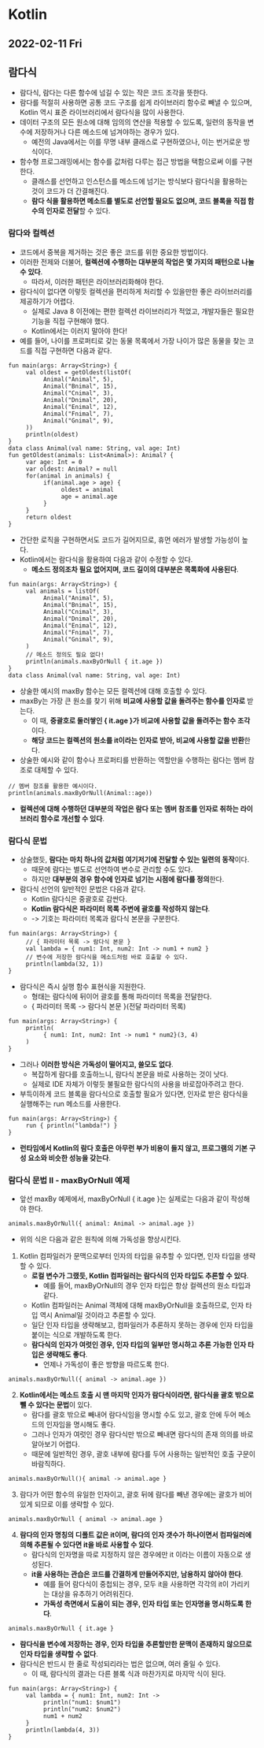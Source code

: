 # Kotlin
## 2022-02-11 Fri

## 람다식
* 람다식, 람다는 다른 함수에 넘길 수 있는 작은 코드 조각을 뜻한다.
* 람다를 적절히 사용하면 공통 코드 구조를 쉽게 라이브러리 함수로 빼낼 수 있으며, Kotlin 역시 표준 라이브러리에서 람다식을 많이 사용한다.
* 데이터 구조의 모든 원소에 대해 임의의 연산을 적용할 수 있도록, 일련의 동작을 변수에 저장하거나 다른 메소드에 넘겨야하는 경우가 있다.
  * 예전의 Java에서는 이를 무명 내부 클래스로 구현하였으나, 이는 번거로운 방식이다.
* 함수형 프로그래밍에서는 함수를 값처럼 다루는 접근 방법을 택함으로써 이를 구현한다.
  * 클래스를 선언하고 인스턴스를 메소드에 넘기는 방식보다 람다식을 활용하는 것이 코드가 더 간결해진다.
  * **람다 식을 활용하면 메소드를 별도로 선언할 필요도 없으며, 코드 블록을 직접 함수의 인자로 전달**할 수 있다.

### 람다와 컬렉션
* 코드에서 중복을 제거하는 것은 좋은 코드를 위한 중요한 방법이다.
* 이러한 전제와 더불어, **컬렉션에 수행하는 대부분의 작업은 몇 가지의 패턴으로 나눌 수 있다**.
  * 따라서, 이러한 패턴은 라이브러리화해야 한다.
* 람다식이 없다면 이렇듯 컬렉션을 편리하게 처리할 수 있을만한 좋은 라이브러리를 제공하기가 어렵다.
  * 실제로 Java 8 이전에는 편한 컬렉션 라이브러리가 적었고, 개발자들은 필요한 기능을 직접 구현해야 했다.
  * Kotlin에서는 이러지 말아야 한다!
* 예를 들어, 나이를 프로퍼티로 갖는 동물 목록에서 가장 나이가 많은 동물을 찾는 코드를 직접 구현하면 다음과 같다.
```
fun main(args: Array<String>) {
     val oldest = getOldest(listOf(
          Animal("Animal", 5),
          Animal("Bnimal", 15),
          Animal("Cnimal", 3),
          Animal("Dnimal", 20),
          Animal("Enimal", 12),
          Animal("Fnimal", 7),
          Animal("Gnimal", 9),
     ))
     println(oldest)
}
data class Animal(val name: String, val age: Int)
fun getOldest(animals: List<Animal>): Animal? {
     var age: Int = 0
     var oldest: Animal? = null
     for(animal in animals) {
          if(animal.age > age) {
               oldest = animal
               age = animal.age
          }
     }
     return oldest
}
```
* 간단한 로직을 구현하면서도 코드가 길어지므로, 휴먼 에러가 발생할 가능성이 높다.
* Kotlin에서는 람다식을 활용하여 다음과 같이 수정할 수 있다.
  * **메소드 정의조차 필요 없어지며, 코드 길이의 대부분은 목록화에 사용된다**.
```
fun main(args: Array<String>) {
     val animals = listOf(
          Animal("Animal", 5),
          Animal("Bnimal", 15),
          Animal("Cnimal", 3),
          Animal("Dnimal", 20),
          Animal("Enimal", 12),
          Animal("Fnimal", 7),
          Animal("Gnimal", 9),
     )
     // 메소드 정의도 필요 없다!
     println(animals.maxByOrNull { it.age })
}
data class Animal(val name: String, val age: Int)
```
* 상술한 예시의 maxBy 함수는 모든 컬렉션에 대해 호출할 수 있다.
* maxBy는 가장 큰 원소를 찾기 위해 **비교에 사용할 값을 돌려주는 함수를 인자로** 받는다.
  * 이 때, **중괄호로 둘러쌓인 { it.age }가 비교에 사용할 값을 돌려주는 함수 조각**이다.
  * **해당 코드는 컬렉션의 원소를 it이라는 인자로 받아, 비교에 사용할 값을 반환**한다.
* 상술한 예시와 같이 함수나 프로퍼티를 반환하는 역할만을 수행하는 람다는 멤버 참조로 대체할 수 있다.
```
// 멤버 참조를 활용한 예시이다.
println(animals.maxByOrNull(Animal::age))
```
* **컬렉션에 대해 수행하던 대부분의 작업은 람다 또는 멤버 참조를 인자로 취하는 라이브러리 함수로 개선할 수 있다**.

### 람다식 문법
* 상술했듯, **람다는 마치 하나의 값처럼 여기저기에 전달할 수 있는 일련의 동작**이다.
  * 때문에 람다는 별도로 선언하여 변수로 관리할 수도 있다.
  * 하지만 **대부분의 경우 함수에 인자로 넘기는 시점에 람다를 정의**한다.
* 람다식 선언의 일반적인 문법은 다음과 같다.
  * Kotlin 람다식은 중괄호로 감싼다.
  * **Kotlin 람다식은 파라미터 목록 주변에 괄호를 작성하지 않는다**.
  * -> 기호는 파라미터 목록과 람다식 본문을 구분한다.
```
fun main(args: Array<String>) {
     // { 파라미터 목록 -> 람다식 본문 }
     val lambda = { num1: Int, num2: Int -> num1 + num2 }
     // 변수에 저장한 람다식을 메소드처럼 바로 호출할 수 있다.
     println(lambda(32, 1))
}
```
* 람다식은 즉시 실행 함수 표현식을 지원한다.
  * 형태는 람다식에 뒤이어 괄호를 통해 파라미터 목록을 전달한다.
  * { 파라미터 목록 -> 람다식 본문 }(전달 파라미터 목록)
```
fun main(args: Array<String>) {
     println(
          { num1: Int, num2: Int -> num1 * num2}(3, 4)
     )
}
```
* 그러나 **이러한 방식은 가독성이 떨어지고, 쓸모도 없다**.
  * 복잡하게 람다를 호출하느니, 람다식 본문을 바로 사용하는 것이 낫다.
  * 실제로 IDE 자체가 이렇듯 불필요한 람다식의 사용을 바로잡아주려고 한다.
* 부득이하게 코드 블록을 람다식으로 호출할 필요가 있다면, 인자로 받은 람다식을 실행해주는 run 메소드를 사용한다.
```
fun main(args: Array<String>) {
     run { println("lambda!") }
}
```
* **런타임에서 Kotlin의 람다 호출은 아무런 부가 비용이 들지 않고, 프로그램의 기본 구성 요소와 비슷한 성능을 갖는다**.

### 람다식 문법 II - maxByOrNull 예제
* 앞선 maxBy 예제에서, maxByOrNull { it.age }는 실제로는 다음과 같이 작성해야 한다.
```
animals.maxByOrNull({ animal: Animal -> animal.age })
```
* 위의 식은 다음과 같은 원칙에 의해 가독성을 향상시킨다.
1. Kotlin 컴파일러가 문맥으로부터 인자의 타입을 유추할 수 있다면, 인자 타입을 생략할 수 있다.
   * **로컬 변수가 그랬듯, Kotlin 컴파일러는 람다식의 인자 타입도 추론할 수 있다**.
     * 예를 들어, maxByOrNull의 경우 인자 타입은 항상 컬렉션의 원소 타입과 같다.
   * Kotlin 컴파일러는 Animal 객체에 대해 maxByOrNull을 호출하므로, 인자 타입 역시 Animal일 것이라고 추론할 수 있다.
   * 일단 인자 타입을 생략해보고, 컴파일러가 추론하지 못하는 경우에 인자 타입을 붙이는 식으로 개발하도록 한다.
   * **람다식의 인자가 여럿인 경우, 인자 타입의 일부만 명시하고 추론 가능한 인자 타입은 생략해도 좋다**.
     * 언제나 가독성이 좋은 방향을 따르도록 한다.
```
animals.maxByOrNull({ animal -> animal.age })
```
2. **Kotlin에서는 메소드 호출 시 맨 마지막 인자가 람다식이라면, 람다식을 괄호 밖으로 뺄 수 있다는 문법**이 있다.
   * 람다를 괄호 밖으로 빼내어 람다식임을 명시할 수도 있고, 괄호 안에 두어 메소드의 인자임을 명시해도 좋다.
   * 그러나 인자가 여럿인 경우 람다식만 밖으로 빼내면 람다식의 존재 의의를 바로 알아보기 어렵다.
   * 때문에 일반적인 경우, 괄호 내부에 람다를 두어 사용하는 일반적인 호출 구문이 바람직하다.
```
animals.maxByOrNull(){ animal -> animal.age }
```
3. 람다가 어떤 함수의 유일한 인자이고, 괄호 뒤에 람다를 빼낸 경우에는 괄호가 비어 있게 되므로 이를 생략할 수 있다.
```
animals.maxByOrNull { animal -> animal.age }
```
4. **람다의 인자 명칭의 디폴트 값은 it이며, 람다의 인자 갯수가 하나이면서 컴파일러에 의해 추론될 수 있다면 it을 바로 사용할 수 있다**.
   * 람다식의 인자명을 따로 지정하지 않은 경우에만 it 이라는 이름이 자동으로 생성된다.
   * **it을 사용하는 관습은 코드를 간결하게 만들어주지만, 남용하지 않아야 한다**.
     * 예를 들어 람다식이 중첩되는 경우, 모두 it을 사용하면 각각의 it이 가리키는 대상을 유추하기 어려워진다.
     * **가독성 측면에서 도움이 되는 경우, 인자 타입 또는 인자명을 명시하도록 한다**.
```
animals.maxByOrNull { it.age }
```
* **람다식을 변수에 저장하는 경우, 인자 타입을 추론할만한 문맥이 존재하지 않으므로 인자 타입을 생략할 수 없다**.
* 람다식은 반드시 한 줄로 작성되리라는 법은 없으며, 여러 줄일 수 있다.
  * 이 때, 람다식의 결과는 다른 블록 식과 마찬가지로 마지막 식이 된다.
```
fun main(args: Array<String>) {
     val lambda = { num1: Int, num2: Int ->
          println("num1: $num1")
          println("num2: $num2")
          num1 + num2
     }
     println(lambda(4, 3))
}
```